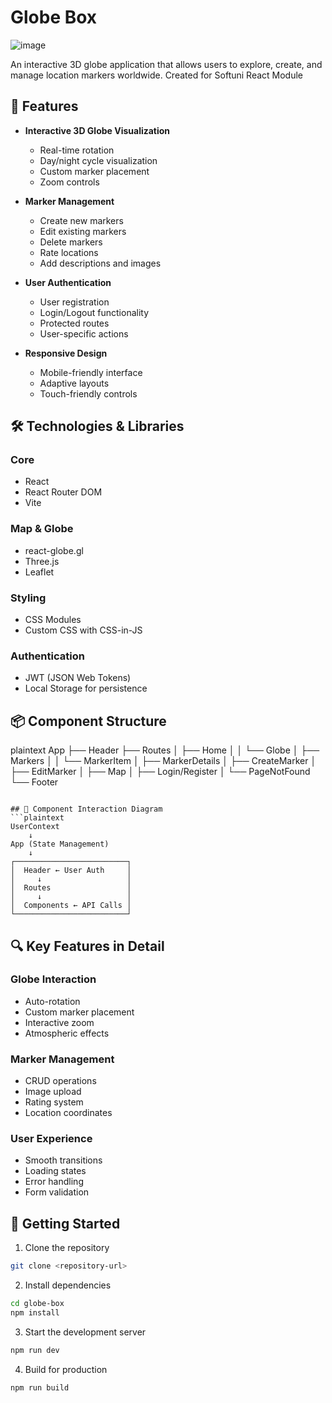 # Globe Box

![image](https://github.com/user-attachments/assets/73635464-82d8-4ce0-b4f6-ec0dff81b205)




An interactive 3D globe application that allows users to explore, create, and manage location markers worldwide.
Created for Softuni React Module 

## 🌟 Features

- **Interactive 3D Globe Visualization**
  - Real-time rotation
  - Day/night cycle visualization
  - Custom marker placement
  - Zoom controls

- **Marker Management**
  - Create new markers
  - Edit existing markers
  - Delete markers
  - Rate locations
  - Add descriptions and images

- **User Authentication**
  - User registration
  - Login/Logout functionality
  - Protected routes
  - User-specific actions

- **Responsive Design**
  - Mobile-friendly interface
  - Adaptive layouts
  - Touch-friendly controls

## 🛠️ Technologies & Libraries

### Core
- React
- React Router DOM
- Vite

### Map & Globe
- react-globe.gl
- Three.js
- Leaflet

### Styling
- CSS Modules
- Custom CSS with CSS-in-JS

### Authentication
- JWT (JSON Web Tokens)
- Local Storage for persistence

## 📦 Component Structure

plaintext
App
├── Header
├── Routes
│ ├── Home
│ │ └── Globe
│ ├── Markers
│ │ └── MarkerItem
│ ├── MarkerDetails
│ ├── CreateMarker
│ ├── EditMarker
│ ├── Map
│ ├── Login/Register
│ └── PageNotFound
└── Footer
```

## 🔄 Component Interaction Diagram
```plaintext
UserContext
    ↓
App (State Management)
    ↓
┌─────────────────────────┐
│  Header ← User Auth     │
│     ↓                   │
│  Routes                 │
│     ↓                   │
│  Components ← API Calls │
└─────────────────────────┘
```

## 🔍 Key Features in Detail

### Globe Interaction
- Auto-rotation
- Custom marker placement
- Interactive zoom
- Atmospheric effects

### Marker Management
- CRUD operations
- Image upload
- Rating system
- Location coordinates

### User Experience
- Smooth transitions
- Loading states
- Error handling
- Form validation

## 🚀 Getting Started

1. Clone the repository
```bash
git clone <repository-url>
```

2. Install dependencies
```bash
cd globe-box
npm install
```

3. Start the development server
```bash
npm run dev
```

4. Build for production
```bash
npm run build
```

